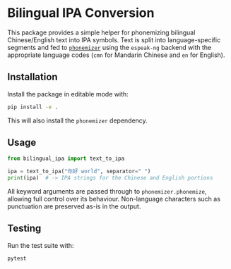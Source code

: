 # Bilingual IPA Conversion

This package provides a simple helper for phonemizing bilingual Chinese/English
text into IPA symbols. Text is split into language-specific segments and fed to
[`phonemizer`](https://github.com/bootphon/phonemizer) using the `espeak-ng`
backend with the appropriate language codes (`cmn` for Mandarin Chinese and
`en` for English).

## Installation

Install the package in editable mode with:

```bash
pip install -e .
```

This will also install the `phonemizer` dependency.

## Usage

```python
from bilingual_ipa import text_to_ipa

ipa = text_to_ipa("你好 world", separator=" ")
print(ipa)  # -> IPA strings for the Chinese and English portions
```

All keyword arguments are passed through to
`phonemizer.phonemize`, allowing full control over its behaviour.
Non-language characters such as punctuation are preserved as-is in the output.

## Testing

Run the test suite with:

```bash
pytest
```
